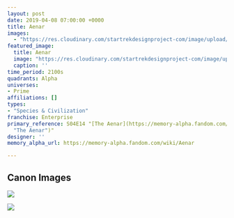 ```yaml
---
layout: post
date: 2019-04-08 07:00:00 +0000
title: Aenar
images:
  - "https://res.cloudinary.com/startrekdesignproject-com/image/upload/v1554857489/Aenar.png"
featured_image:
  title: Aenar
  image: "https://res.cloudinary.com/startrekdesignproject-com/image/upload/v1554857489/Aenar.png"
  caption: ''
time_period: 2100s
quadrants: Alpha
universes:
- Prime
affiliations: []
types:
- "Species & Civilization"
franchise: Enterprise
primary_reference: S04E14 "[The Aenar](https://memory-alpha.fandom.com/wiki/The_Aenar
  "The Aenar")"
designer: ''
memory_alpha_url: https://memory-alpha.fandom.com/wiki/Aenar

---
```

## Canon Images

![](https://res.cloudinary.com/startrekdesignproject-com/image/upload/v1554775386/Aenar2.jpg)

![](https://res.cloudinary.com/startrekdesignproject-com/image/upload/v1554775385/Aenar1.jpg)
